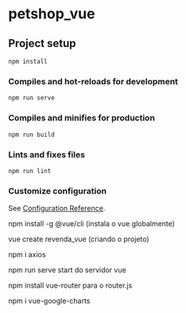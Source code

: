 # petshop_vue

## Project setup
```
npm install
```

### Compiles and hot-reloads for development
```
npm run serve
```

### Compiles and minifies for production
```
npm run build
```

### Lints and fixes files
```
npm run lint
```

### Customize configuration
See [Configuration Reference](https://cli.vuejs.org/config/).


npm install -g @vue/cli
(instala o vue globalmente)

vue create revenda_vue
(criando o projeto)

npm i axios

 npm run serve
	start do servidor vue

npm install vue-router
	para o router.js

npm i vue-google-charts